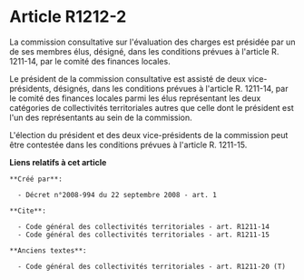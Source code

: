 # Article R1212-2

La commission consultative sur l'évaluation des charges est présidée par un de ses membres élus, désigné, dans les conditions
prévues à l'article R. 1211-14, par le comité des finances locales. 

Le président de la commission consultative est assisté de deux vice-présidents, désignés, dans les conditions prévues à
l'article R. 1211-14, par le comité des finances locales parmi les élus représentant les deux catégories de collectivités
territoriales autres que celle dont le président est l'un des représentants au sein de la commission.

L'élection du président et des deux vice-présidents de la commission peut être contestée dans les conditions prévues à
l'article R. 1211-15.

**Liens relatifs à cet article**

	**Créé par**:

	  - Décret n°2008-994 du 22 septembre 2008 - art. 1

	**Cite**:

	  - Code général des collectivités territoriales - art. R1211-14
	  - Code général des collectivités territoriales - art. R1211-15

	**Anciens textes**:

	  - Code général des collectivités territoriales - art. R1211-20 (T)
